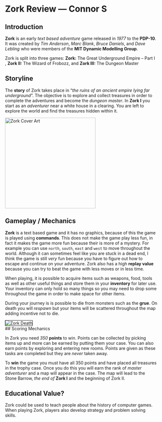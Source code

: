 # Zork Review — Connor S

## Introduction

**Zork** is an early *text based adventure* game released in *1977* to the **PDP-10**. It was created by *Tim Anderson*, *Marc Blank*, *Bruce Daniels*, and *Dave Lebling* who were members of the **MIT Dynamic Modelling Group**. 

Zork is split into three games: **Zork:** The Great Underground Empire – Part I , **Zork II:** The Wizard of Frobozz, and **Zork III:** The Dungeon Master

## Storyline

The **story** of Zork takes place in “*the ruins of an ancient empire lying far underground*”. The objective is to explore and collect treasures in order to complete the adventures and become the *dungeon master*. In **Zork I** you start as an *adventurer* near a white house in a clearing. You are left to explore the world and find the treasures hidden within it. 

<div>
<img title="" src="/school/gamedesign/img/ZorkCoverArt.jpg" alt="Zork Cover Art" width="299" data-align="inline">
</div>

## Gameplay / Mechanics

**Zork** is a text based game and it has no graphics, because of this the game is played using **commands**. This does not make the game play less fun, in fact it makes the game more fun because their is more of a mystery.  For example you can use `north`, `south`, `east` and `west` to move throughout the world. Although it can sometimes feel like you are stuck in a dead end, I think the game is still *very* fun because you have to figure out how to escape and continue on your adventure. Zork also has a high **replay value** because you can try to beat the game with less moves or in less time.

When playing, it is possible to acquire items such as weapons, food, tools as well as other useful things and store them in your **inventory** for later use.  Your inventory can only hold so many things so you may need to drop some throughout the game in order to make space for other items.

During your journey is is possible to die from monsters such as the **grue**. On death you will *respawn* but your items will be scattered throughout the map adding incentive not to die.

<div>
<img title="" style="border:1px solid black;" src="/school/gamedesign/img/ZorkDeath.png" alt="Zork Death" data-align="inline">
</div>
## Scoring Mechanics

In Zork you need *350* **points** to win. Points can be collected by picking items up and more can be earned by putting them your case.  You can also earn points by exploring and entering new rooms. Points are given as these tasks are completed but they are *never* taken away.

To **win** the game you must have all 350 points and have placed all treasures in the trophy case. Once you do this you will earn the rank of *master adventurer* and a map will appear in the case. The map will lead to the Stone Barrow, *the end of* **Zork I** and the beginning of Zork II.

## Educational Value?

Zork could be used to teach people about the history of computer games. When playing Zork, players also develop strategy and problem solving skills.